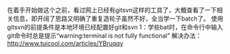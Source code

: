 在着手开始做这个之前，看过网上已经有gitsvn这样的工具了，大概查看了一下相关信息，即开阔了思路又明确了重复造轮子虽然不好，全当学一下batch了。
使用gitsvn的前提条件是本地环境已经配置好git和svn
1：学些bat时，在命令行中输入git命令时总是提示“warning:terminal is not fully functional”
  解决办法：http://www.tuicool.com/articles/YBruqqy